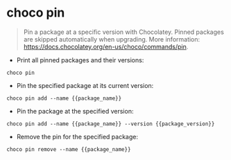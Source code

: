 # choco pin

> Pin a package at a specific version with Chocolatey.
> Pinned packages are skipped automatically when upgrading.
> More information: <https://docs.chocolatey.org/en-us/choco/commands/pin>.

- Print all pinned packages and their versions:

`choco pin`

- Pin the specified package at its current version:

`choco pin add --name {{package_name}}`

- Pin the package at the specified version:

`choco pin add --name {{package_name}} --version {{package_version}}`

- Remove the pin for the specified package:

`choco pin remove --name {{package_name}}`
